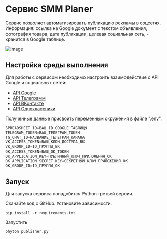 # Сервис SMM Planer

Сервис  позволяет автоматизировать публикацию рекламы в соцсетях. Информация: ссылка на Google
документ с текстом объявления, фотография товара, дата публикации, целевая социальная сеть, - 
хранится в Google таблице.

![image](https://user-images.githubusercontent.com/76903715/226282870-012c9b6b-22d3-46cb-a3c9-1084eb179f0c.png)


## Настройка среды выполнения

Для работы с сервисом необходимо настроить взаимодействие с API Google и социальных сетей:

- [API Google](https://developers.google.com/sheets?hl=ru)
- [API Телеграмм](https://habr.com/ru/post/543676/)
- [API ВКонтакте](https://dev.vk.com/api/callback/getting-started)
- [API Одноклассники](https://apiok.ru/)

Полученные данные присвоить переменным окружения в файле ".env".

```python
SPREADSHEET_ID=ВАШ_ID_GOOGLE_ТАБЛИЦЫ
TELEGRAM_TOKEN=ВАШ_ТЕЛЕГРАМ_ТОКЕН
TG_CHAT_ID=НАЗВАНИЕ_ТЕЛЕГРАМ_КАНАЛА
VK_ACCESS_TOKEN=ВАШ_КЛЮЧ_ДОСТУПА_ВК
VK_GROUP_ID=ID_ГРУППЫ_ВК
OK_ACCESS_TOKEN=ВАШ_ОК_ТОКЕН
OK_APPLICATION_KEY=ПУБЛИЧНЫЙ_КЛЮЧ_ПРИЛОЖЕНИЯ_ОК
OK_APPLICATION_SECRET_KEY=СЕКРЕТНЫЙ_КЛЮЧ_ПРИЛОЖЕНИЯ_ОК
OK_GROUP_ID=ID_ГРУППЫ_ОК
```

## Запуск

Для запуска сервиса понадобится Python третьей версии.

Скачайте код с GitHub. Установите зависимости:

`pip install -r requirements.txt`

Запустить

`phyton publisher.py`
